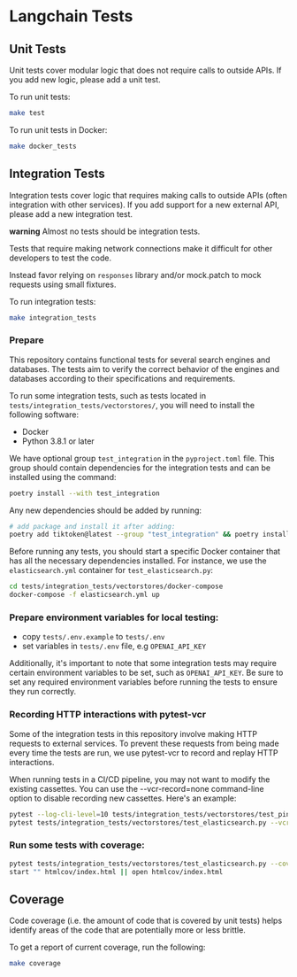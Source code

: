 # Langchain Tests

## Unit Tests

Unit tests cover modular logic that does not require calls to outside APIs.
If you add new logic, please add a unit test.

To run unit tests:

```bash
make test
```

To run unit tests in Docker:

```bash
make docker_tests
```

## Integration Tests

Integration tests cover logic that requires making calls to outside APIs (often integration with other services).
If you add support for a new external API, please add a new integration test.

**warning** Almost no tests should be integration tests.

  Tests that require making network connections make it difficult for other
  developers to test the code.

  Instead favor relying on `responses` library and/or mock.patch to mock
  requests using small fixtures.

To run integration tests:

```bash
make integration_tests
```

### Prepare

This repository contains functional tests for several search engines and databases. The
tests aim to verify the correct behavior of the engines and databases according to their
specifications and requirements.

To run some integration tests, such as tests located in
`tests/integration_tests/vectorstores/`, you will need to install the following
software:

- Docker
- Python 3.8.1 or later

We have optional group `test_integration` in the `pyproject.toml` file. This group
should contain dependencies for the integration tests and can be installed using the
command:

```bash
poetry install --with test_integration
```

Any new dependencies should be added by running:

```bash
# add package and install it after adding:
poetry add tiktoken@latest --group "test_integration" && poetry install --with test_integration
```

Before running any tests, you should start a specific Docker container that has all the
necessary dependencies installed. For instance, we use the `elasticsearch.yml` container
for `test_elasticsearch.py`:

```bash
cd tests/integration_tests/vectorstores/docker-compose
docker-compose -f elasticsearch.yml up
```

### Prepare environment variables for local testing:

- copy `tests/.env.example` to `tests/.env`
- set variables in `tests/.env` file, e.g `OPENAI_API_KEY`

Additionally, it's important to note that some integration tests may require certain
environment variables to be set, such as `OPENAI_API_KEY`. Be sure to set any required
environment variables before running the tests to ensure they run correctly.

### Recording HTTP interactions with pytest-vcr

Some of the integration tests in this repository involve making HTTP requests to
external services. To prevent these requests from being made every time the tests are
run, we use pytest-vcr to record and replay HTTP interactions.

When running tests in a CI/CD pipeline, you may not want to modify the existing
cassettes. You can use the --vcr-record=none command-line option to disable recording
new cassettes. Here's an example:

```bash
pytest --log-cli-level=10 tests/integration_tests/vectorstores/test_pinecone.py --vcr-record=none
pytest tests/integration_tests/vectorstores/test_elasticsearch.py --vcr-record=none

```

### Run some tests with coverage:

```bash
pytest tests/integration_tests/vectorstores/test_elasticsearch.py --cov=langchain --cov-report=html
start "" htmlcov/index.html || open htmlcov/index.html

```

## Coverage

Code coverage (i.e. the amount of code that is covered by unit tests) helps identify areas of the code that are potentially more or less brittle.

To get a report of current coverage, run the following:

```bash
make coverage
```
